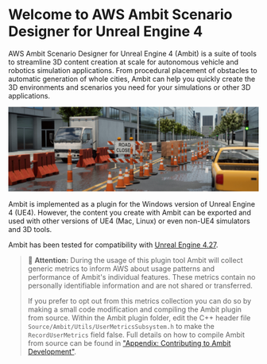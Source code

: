# Welcome to AWS Ambit Scenario Designer for Unreal Engine 4

AWS Ambit Scenario Designer for Unreal Engine 4 (Ambit) is a suite of tools to streamline 3D content creation at scale for autonomous vehicle and robotics simulation applications. From procedural placement of obstacles to automatic generation of whole cities, Ambit can help you quickly create the 3D environments and scenarios you need for your simulations or other 3D applications.

![Ambit sample image](images/AmbitBanner.jpg)

Ambit is implemented as a plugin for the Windows version of Unreal Engine 4 (UE4). However, the content you create with Ambit can be exported and used with other versions of UE4 (Mac, Linux) or even non-UE4 simulators and 3D tools.

Ambit has been tested for compatibility with [Unreal Engine 4.27](https://docs.unrealengine.com/en-US/Support/Builds/ReleaseNotes/4_27/index.html).



> 📣 **Attention:** During the usage of this plugin tool Ambit will collect generic metrics to inform AWS about usage patterns and performance of Ambit's individual features. These metrics contain no personally identifiable information and are not shared or transferred.
> 
> If you prefer to opt out from this metrics collection you can do so by making a small code modification and compiling the Ambit plugin from source. Within the Ambit plugin folder, edit the C++ header file `Source/Ambit/Utils/UserMetricsSubsystem.h` to make the `RecordUserMetrics` field false. Full details on how to compile Ambit from source can be found in ["Appendix: Contributing to Ambit Development"](appendix-contributing/).

